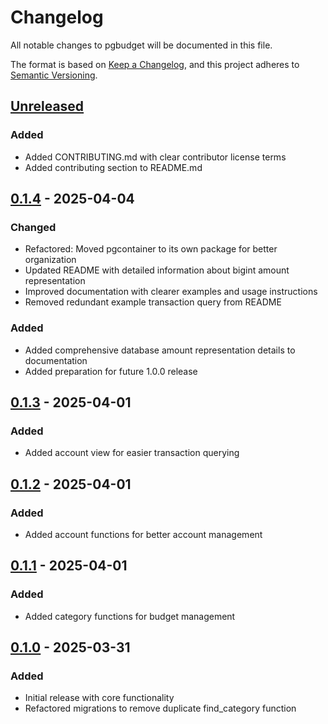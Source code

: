 # Changelog

All notable changes to pgbudget will be documented in this file.

The format is based on [Keep a Changelog](https://keepachangelog.com/en/1.0.0/),
and this project adheres to [Semantic Versioning](https://semver.org/spec/v2.0.0.html).

## [Unreleased]

### Added
- Added CONTRIBUTING.md with clear contributor license terms
- Added contributing section to README.md

## [0.1.4] - 2025-04-04

### Changed
- Refactored: Moved pgcontainer to its own package for better organization
- Updated README with detailed information about bigint amount representation
- Improved documentation with clearer examples and usage instructions
- Removed redundant example transaction query from README

### Added
- Added comprehensive database amount representation details to documentation
- Added preparation for future 1.0.0 release

## [0.1.3] - 2025-04-01

### Added
- Added account view for easier transaction querying

## [0.1.2] - 2025-04-01

### Added
- Added account functions for better account management

## [0.1.1] - 2025-04-01

### Added
- Added category functions for budget management

## [0.1.0] - 2025-03-31

### Added
- Initial release with core functionality
- Refactored migrations to remove duplicate find_category function

[unreleased]: https://github.com/j0lvera/pgbudget/compare/v0.1.4...HEAD
[0.1.4]: https://github.com/j0lvera/pgbudget/compare/v0.1.3...v0.1.4
[0.1.3]: https://github.com/j0lvera/pgbudget/compare/v0.1.2...v0.1.3
[0.1.2]: https://github.com/j0lvera/pgbudget/compare/v0.1.1...v0.1.2
[0.1.1]: https://github.com/j0lvera/pgbudget/compare/v0.1.0...v0.1.1
[0.1.0]: https://github.com/j0lvera/pgbudget/releases/tag/v0.1.0    